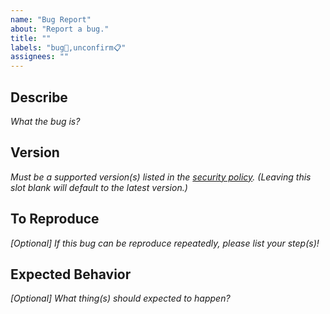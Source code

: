 ```yaml
---
name: "Bug Report"
about: "Report a bug."
title: ""
labels: "bug🐛,unconfirm📋"
assignees: ""
---
```

## Describe

*What the bug is?*



## Version

*Must be a supported version(s) listed in the [security policy](https://github.com/hugoalh-studio/NodeJS.CLIArgumentParser/security/policy). (Leaving this slot blank will default to the latest version.)*



## To Reproduce

*\[Optional\] If this bug can be reproduce repeatedly, please list your step(s)!*



## Expected Behavior

*\[Optional\] What thing(s) should expected to happen?*


